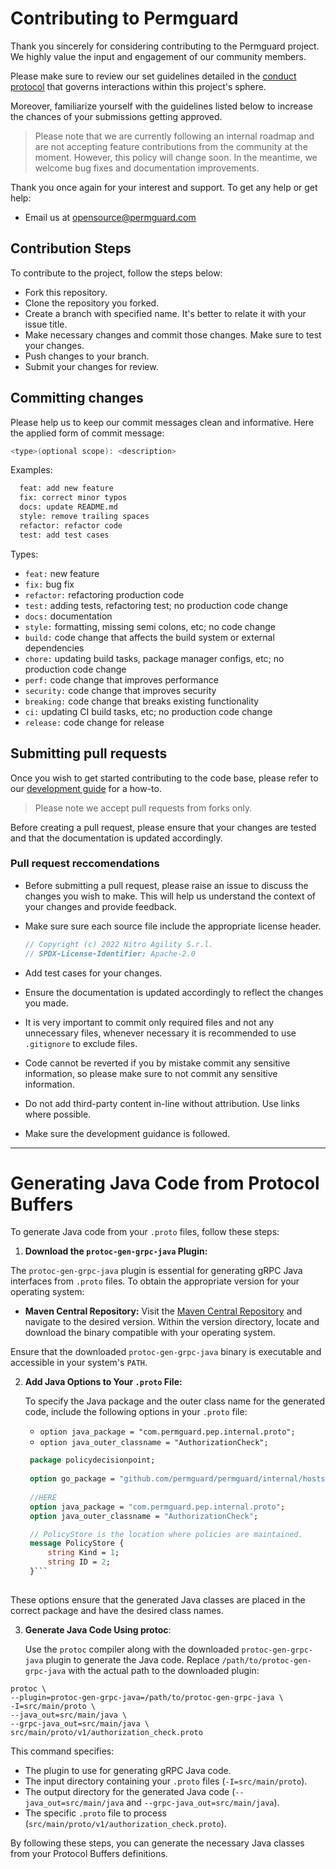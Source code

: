 # Contributing to Permguard

Thank you sincerely for considering contributing to the Permguard project. We highly value the input and engagement of our community members.

Please make sure to review our set guidelines detailed in the [conduct protocol](CODE_OF_CONDUCT.md) that governs interactions within this project's sphere.

Moreover, familiarize yourself with the guidelines listed below to increase the chances of your submissions getting approved.

> Please note that we are currently following an internal roadmap and are not accepting feature contributions from the community at the moment. However, this policy will change soon. In the meantime, we welcome bug fixes and documentation improvements.

Thank you once again for your interest and support.
To get any help or get help:

- Email us at [opensource@permguard.com](mailto:opensource@permguard.com)

## Contribution Steps

To contribute to the project, follow the steps below:

- Fork this repository.
- Clone the repository you forked.
- Create a branch with specified name. It's better to relate it with your issue title.
- Make necessary changes and commit those changes. Make sure to test your changes.
- Push changes to your branch.
- Submit your changes for review.

## Committing changes

Please help us to keep our commit messages clean and informative. Here the applied form of commit message:

```bash
<type>(optional scope): <description>
```

Examples:

```bash
  feat: add new feature
  fix: correct minor typos
  docs: update README.md
  style: remove trailing spaces
  refactor: refactor code
  test: add test cases
```

Types:

- `feat:` new feature
- `fix:` bug fix
- `refactor:` refactoring production code
- `test:` adding tests, refactoring test; no production code change
- `docs:` documentation
- `style:` formatting, missing semi colons, etc; no code change
- `build:` code change that affects the build system or external dependencies
- `chore:` updating build tasks, package manager configs, etc; no production code change
- `perf:` code change that improves performance
- `security:` code change that improves security
- `breaking:` code change that breaks existing functionality
- `ci:` updating CI build tasks, etc; no production code change
- `release:` code change for release

## Submitting pull requests

Once you wish to get started contributing to the code base, please refer to our [development guide](DEVELOPMENT.md) for a how-to.

> Please note we accept pull requests from forks only.

Before creating a pull request, please ensure that your changes are tested and that the documentation is updated accordingly.

### Pull request reccomendations

- Before submitting a pull request, please raise an issue to discuss the changes you wish to make. This will help us understand the context of your changes and provide feedback.
- Make sure sure each source file include the appropriate license header.

  ```go
  // Copyright (c) 2022 Nitro Agility S.r.l.
  // SPDX-License-Identifier: Apache-2.0
  ```

- Add test cases for your changes.
- Ensure the documentation is updated accordingly to reflect the changes you made.
- It is very important to commit only required files and not any unnecessary files, whenever necessary it is recommended to use `.gitignore` to exclude files.
- Code cannot be reverted if you by mistake commit any sensitive information, so please make sure to not commit any sensitive information.
- Do not add third-party content in-line without attribution. Use links where possible.
- Make sure the development guidance is followed.

---

# Generating Java Code from Protocol Buffers

To generate Java code from your `.proto` files, follow these steps:

1. **Download the `protoc-gen-grpc-java` Plugin:**

 The `protoc-gen-grpc-java` plugin is essential for generating gRPC Java interfaces from `.proto` files. To obtain the appropriate version for your operating system:

   - **Maven Central Repository:** Visit the [Maven Central Repository](https://repo1.maven.org/maven2/io/grpc/protoc-gen-grpc-java/) and navigate to the desired version. Within the version directory, locate and download the binary compatible with your operating system.

   Ensure that the downloaded `protoc-gen-grpc-java` binary is executable and accessible in your system's `PATH`.

2. **Add Java Options to Your `.proto` File:**

   To specify the Java package and the outer class name for the generated code, include the following options in your `.proto` file:
    
    * `option java_package = "com.permguard.pep.internal.proto";`
    * `option java_outer_classname = "AuthorizationCheck";`

   ```proto
    package policydecisionpoint;
  
    option go_package = "github.com/permguard/permguard/internal/hosts/api/pdp/v1";
    
    //HERE
    option java_package = "com.permguard.pep.internal.proto";
    option java_outer_classname = "AuthorizationCheck";
   
    // PolicyStore is the location where policies are maintained.
    message PolicyStore {
        string Kind = 1;
        string ID = 2;
    }```
  
  These options ensure that the generated Java classes are placed in the correct package and have the desired class names. 

3. **Generate Java Code Using protoc**:

    Use the `protoc` compiler along with the downloaded `protoc-gen-grpc-java` plugin to generate the Java code. Replace `/path/to/protoc-gen-grpc-java` with the actual path to the downloaded plugin:

  ```shell
  protoc \
  --plugin=protoc-gen-grpc-java=/path/to/protoc-gen-grpc-java \
  -I=src/main/proto \
  --java_out=src/main/java \
  --grpc-java_out=src/main/java \
  src/main/proto/v1/authorization_check.proto
  ```
  
  This command specifies:
  * The plugin to use for generating gRPC Java code.
  * The input directory containing your `.proto` files (`-I=src/main/proto`).
  * The output directory for the generated Java code (`--java_out=src/main/java` and `--grpc-java_out=src/main/java`).
  * The specific `.proto` file to process (`src/main/proto/v1/authorization_check.proto`).

By following these steps, you can generate the necessary Java classes from your Protocol Buffers definitions.